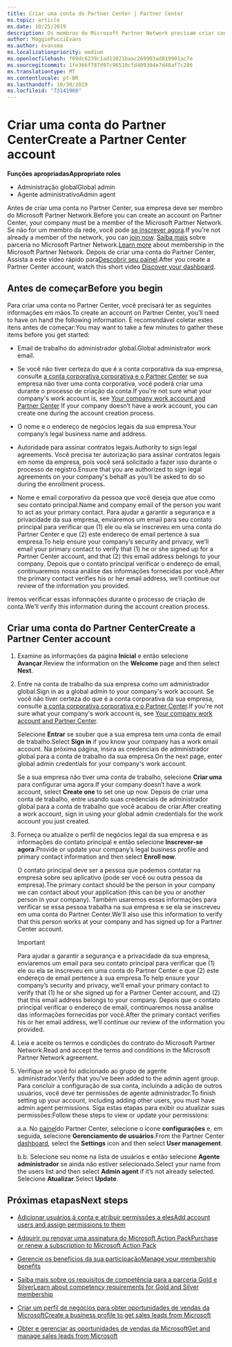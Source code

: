 ```yaml
---
title: Criar uma conta do Partner Center | Partner Center
ms.topic: article
ms.date: 10/25/2019
description: Os membros do Microsoft Partner Network precisam criar contas do Partner Center para gerenciar seus benefícios e competências de rede e criar um perfil de negócios.
author: MaggiePucciEvans
ms.author: evansma
ms.localizationpriority: medium
ms.openlocfilehash: f69dc6239c1ad11821baac269903ad819901ac7e
ms.sourcegitcommit: 1fe366f787d97c96510cfd409304e7d48af7c286
ms.translationtype: MT
ms.contentlocale: pt-BR
ms.lasthandoff: 10/30/2019
ms.locfileid: "73141960"
---
```

# <a name="create-a-partner-center-account"></a><span data-ttu-id="1f4b3-103">Criar uma conta do Partner Center</span><span class="sxs-lookup"><span data-stu-id="1f4b3-103">Create a Partner Center account</span></span>

<span data-ttu-id="1f4b3-104">**Funções apropriadas**</span><span class="sxs-lookup"><span data-stu-id="1f4b3-104">**Appropriate roles**</span></span>

- <span data-ttu-id="1f4b3-105">Administração global</span><span class="sxs-lookup"><span data-stu-id="1f4b3-105">Global admin</span></span>
- <span data-ttu-id="1f4b3-106">Agente administrativo</span><span class="sxs-lookup"><span data-stu-id="1f4b3-106">Admin agent</span></span>

<span data-ttu-id="1f4b3-107">Antes de criar uma conta no Partner Center, sua empresa deve ser membro do Microsoft Partner Network.</span><span class="sxs-lookup"><span data-stu-id="1f4b3-107">Before you can create an account on Partner Center, your company must be a member of the Microsoft Partner Network.</span></span> <span data-ttu-id="1f4b3-108">Se não for um membro da rede, você pode [se inscrever agora](https://partners.microsoft.com/PartnerProgram/simplifiedenrollment.aspx).</span><span class="sxs-lookup"><span data-stu-id="1f4b3-108">If you're not already a member of the network, you can [join now](https://partners.microsoft.com/PartnerProgram/simplifiedenrollment.aspx).</span></span>  <span data-ttu-id="1f4b3-109">[Saiba mais](https://partner.microsoft.com/membership) sobre parceria no Microsoft Partner Network.</span><span class="sxs-lookup"><span data-stu-id="1f4b3-109">[Learn more](https://partner.microsoft.com/membership) about membership in the Microsoft Partner Network.</span></span> <span data-ttu-id="1f4b3-110">Depois de criar uma conta do Partner Center, Assista a este vídeo rápido para[Descobrir seu painel](https://vimeo.com/290338211).</span><span class="sxs-lookup"><span data-stu-id="1f4b3-110">After you create a Partner Center account, watch this short video [Discover your dashboard](https://vimeo.com/290338211).</span></span>

## <a name="before-you-begin"></a><span data-ttu-id="1f4b3-111">Antes de começar</span><span class="sxs-lookup"><span data-stu-id="1f4b3-111">Before you begin</span></span>

<span data-ttu-id="1f4b3-112">Para criar uma conta no Partner Center, você precisará ter as seguintes informações em mãos.</span><span class="sxs-lookup"><span data-stu-id="1f4b3-112">To create an account on Partner Center, you’ll need to have on hand the following information.</span></span> <span data-ttu-id="1f4b3-113">É recomendável coletar estes itens antes de começar:</span><span class="sxs-lookup"><span data-stu-id="1f4b3-113">You may want to take a few minutes to gather these items before you get started:</span></span>

-   <span data-ttu-id="1f4b3-114">Email de trabalho do administrador global.</span><span class="sxs-lookup"><span data-stu-id="1f4b3-114">Global administrator work email.</span></span>

-   <span data-ttu-id="1f4b3-115">Se você não tiver certeza do que é a conta corporativa da sua empresa, consulte [a conta corporativa corporativa e o Partner Center](azure-active-directory-tenants-and-partner-center.md) se sua empresa não tiver uma conta corporativa, você poderá criar uma durante o processo de criação da conta.</span><span class="sxs-lookup"><span data-stu-id="1f4b3-115">If you're not sure what your company's work account is, see [Your company work account and Partner Center](azure-active-directory-tenants-and-partner-center.md) If your company doesn’t have a work account, you can create one during the account creation process.</span></span> 

-   <span data-ttu-id="1f4b3-116">O nome e o endereço de negócios legais da sua empresa.</span><span class="sxs-lookup"><span data-stu-id="1f4b3-116">Your company’s legal business name and address.</span></span>  

-   <span data-ttu-id="1f4b3-117">Autoridade para assinar contratos legais.</span><span class="sxs-lookup"><span data-stu-id="1f4b3-117">Authority to sign legal agreements.</span></span> <span data-ttu-id="1f4b3-118">Você precisa ter autorização para assinar contratos legais em nome da empresa, pois você será solicitado a fazer isso durante o processo de registro.</span><span class="sxs-lookup"><span data-stu-id="1f4b3-118">Ensure that you are authorized to sign legal agreements on your company's behalf as you’ll be asked to do so during the enrollment process.</span></span>

-   <span data-ttu-id="1f4b3-119">Nome e email corporativo da pessoa que você deseja que atue como seu contato principal.</span><span class="sxs-lookup"><span data-stu-id="1f4b3-119">Name and company email of the person you want to act as your primary contact.</span></span> <span data-ttu-id="1f4b3-120">Para ajudar a garantir a segurança e a privacidade da sua empresa, enviaremos um email para seu contato principal para verificar que (1) ele ou ela se inscreveu em uma conta do Partner Center e que (2) este endereço de email pertence à sua empresa.</span><span class="sxs-lookup"><span data-stu-id="1f4b3-120">To help ensure your company’s security and privacy, we’ll email your primary contact to verify that (1) he or she signed up for a Partner Center account, and that (2) this email address belongs to your company.</span></span> <span data-ttu-id="1f4b3-121">Depois que o contato principal verificar o endereço de email, continuaremos nossa análise das informações fornecidas por você.</span><span class="sxs-lookup"><span data-stu-id="1f4b3-121">After the primary contact verifies his or her email address, we’ll continue our review of the information you provided.</span></span>

<span data-ttu-id="1f4b3-122">Iremos verificar essas informações durante o processo de criação de conta.</span><span class="sxs-lookup"><span data-stu-id="1f4b3-122">We’ll verify this information during the account creation process.</span></span> 
 
## <a name="create-a-partner-center-account"></a><span data-ttu-id="1f4b3-123">Criar uma conta do Partner Center</span><span class="sxs-lookup"><span data-stu-id="1f4b3-123">Create a Partner Center account</span></span>

1.  <span data-ttu-id="1f4b3-124">Examine as informações da página **Inicial** e então selecione **Avançar**.</span><span class="sxs-lookup"><span data-stu-id="1f4b3-124">Review the information on the **Welcome** page and then select **Next**.</span></span>

2.  <span data-ttu-id="1f4b3-125">Entre na conta de trabalho da sua empresa como um administrador global.</span><span class="sxs-lookup"><span data-stu-id="1f4b3-125">Sign in as a global admin to your company's work account.</span></span> <span data-ttu-id="1f4b3-126">Se você não tiver certeza do que é a conta corporativa da sua empresa, consulte [a conta corporativa corporativa e o Partner Center](azure-active-directory-tenants-and-partner-center.md).</span><span class="sxs-lookup"><span data-stu-id="1f4b3-126">If you're not sure what your company's work account   is, see [Your company work account and Partner Center](azure-active-directory-tenants-and-partner-center.md).</span></span>

    <span data-ttu-id="1f4b3-127">Selecione **Entrar** se souber que a sua empresa tem uma conta de email de trabalho.</span><span class="sxs-lookup"><span data-stu-id="1f4b3-127">Select **Sign in** if you know your company has a work email account.</span></span> <span data-ttu-id="1f4b3-128">Na próxima página, insira as credenciais de administrador global para a conta de trabalho da sua empresa.</span><span class="sxs-lookup"><span data-stu-id="1f4b3-128">On the next page, enter global admin credentials for your company's work account.</span></span> 

    <span data-ttu-id="1f4b3-129">Se a sua empresa não tiver uma conta de trabalho, selecione **Criar uma** para configurar uma agora.</span><span class="sxs-lookup"><span data-stu-id="1f4b3-129">If your company doesn’t have a work account, select **Create one** to set one up now.</span></span> <span data-ttu-id="1f4b3-130">Depois de criar uma conta de trabalho, entre usando suas credenciais de administrador global para a conta de trabalho que você acabou de criar.</span><span class="sxs-lookup"><span data-stu-id="1f4b3-130">After creating a work account, sign in using your global admin credentials for the work account you just created.</span></span>

3.  <span data-ttu-id="1f4b3-131">Forneça ou atualize o perfil de negócios legal da sua empresa e as informações do contato principal e então selecione **Inscrever-se agora**.</span><span class="sxs-lookup"><span data-stu-id="1f4b3-131">Provide or update your company’s legal business profile and primary contact information and then select **Enroll now**.</span></span> 

    <span data-ttu-id="1f4b3-132">O contato principal deve ser a pessoa que podemos contatar na empresa sobre seu aplicativo (pode ser você ou outra pessoa da empresa).</span><span class="sxs-lookup"><span data-stu-id="1f4b3-132">The primary contact should be the person in your company we can contact about your application (this can be you or another person in your company).</span></span> <span data-ttu-id="1f4b3-133">Também usaremos essas informações para verificar se essa pessoa trabalha na sua empresa e se ela se inscreveu em uma conta do Partner Center.</span><span class="sxs-lookup"><span data-stu-id="1f4b3-133">We'll also use this information to verify that this person works at your company and has signed up for a Partner Center account.</span></span>

    > [!IMPORTANT]  
    > <span data-ttu-id="1f4b3-134">Para ajudar a garantir a segurança e a privacidade da sua empresa, enviaremos um email para seu contato principal para verificar que (1) ele ou ela se inscreveu em uma conta do Partner Center e que (2) este endereço de email pertence à sua empresa.</span><span class="sxs-lookup"><span data-stu-id="1f4b3-134">To help ensure your company’s security and privacy, we’ll email your primary contact to verify that (1) he or she signed up for a Partner Center account, and (2) that this email address belongs to your company.</span></span> <span data-ttu-id="1f4b3-135">Depois que o contato principal verificar o endereço de email, continuaremos nossa análise das informações fornecidas por você.</span><span class="sxs-lookup"><span data-stu-id="1f4b3-135">After the primary contact verifies his or her email address, we’ll continue our review of the information you provided.</span></span>

4.  <span data-ttu-id="1f4b3-136">Leia e aceite os termos e condições do contrato do Microsoft Partner Network.</span><span class="sxs-lookup"><span data-stu-id="1f4b3-136">Read and accept the terms and conditions in the Microsoft Partner Network agreement.</span></span> 

5.  <span data-ttu-id="1f4b3-137">Verifique se você foi adicionado ao grupo de agente administrador.</span><span class="sxs-lookup"><span data-stu-id="1f4b3-137">Verify that you’ve been added to the admin agent group.</span></span> <span data-ttu-id="1f4b3-138">Para concluir a configuração de sua conta, incluindo a adição de outros usuários, você deve ter permissões de agente administrador.</span><span class="sxs-lookup"><span data-stu-id="1f4b3-138">To finish setting up your account, including adding other users, you must have admin agent permissions.</span></span> <span data-ttu-id="1f4b3-139">Siga estas etapas para exibir ou atualizar suas permissões:</span><span class="sxs-lookup"><span data-stu-id="1f4b3-139">Follow these steps to view or update your permissions:</span></span>

    <span data-ttu-id="1f4b3-140">a.</span><span class="sxs-lookup"><span data-stu-id="1f4b3-140">a.</span></span> <span data-ttu-id="1f4b3-141">No [painel](https://partner.microsoft.com/dashboard/home**)do Partner Center, selecione o ícone **configurações** e, em seguida, selecione **Gerenciamento de usuários**.</span><span class="sxs-lookup"><span data-stu-id="1f4b3-141">From the Partner Center [dashboard](https://partner.microsoft.com/dashboard/home**), select the **Settings** icon and then select **User management**.</span></span>  

    <span data-ttu-id="1f4b3-142">b.</span><span class="sxs-lookup"><span data-stu-id="1f4b3-142">b.</span></span> <span data-ttu-id="1f4b3-143">Selecione seu nome na lista de usuários e então selecione **Agente administrador** se ainda não estiver selecionado.</span><span class="sxs-lookup"><span data-stu-id="1f4b3-143">Select your name from the users list and then select **Admin agent** if it’s not already selected.</span></span> <span data-ttu-id="1f4b3-144">Selecione **Atualizar**.</span><span class="sxs-lookup"><span data-stu-id="1f4b3-144">Select **Update**.</span></span>  

## <a name="next-steps"></a><span data-ttu-id="1f4b3-145">Próximas etapas</span><span class="sxs-lookup"><span data-stu-id="1f4b3-145">Next steps</span></span>

-   [<span data-ttu-id="1f4b3-146">Adicionar usuários à conta e atribuir permissões a eles</span><span class="sxs-lookup"><span data-stu-id="1f4b3-146">Add account users and assign permissions to them</span></span>](create-user-accounts-and-set-permissions.md)

-   [<span data-ttu-id="1f4b3-147">Adquirir ou renovar uma assinatura do Microsoft Action Pack</span><span class="sxs-lookup"><span data-stu-id="1f4b3-147">Purchase or renew a subscription to Microsoft Action Pack</span></span>](mpn-get-action-pack.md)

-   [<span data-ttu-id="1f4b3-148">Gerencie os benefícios da sua participação</span><span class="sxs-lookup"><span data-stu-id="1f4b3-148">Manage your membership benefits</span></span>](manage-your-partner-network-benefits.md)

-   [<span data-ttu-id="1f4b3-149">Saiba mais sobre os requisitos de competência para a parceria Gold e Silver</span><span class="sxs-lookup"><span data-stu-id="1f4b3-149">Learn about competency requirements for Gold and Silver membership</span></span>](https://partner.microsoft.com/membership/competencies)

-   [<span data-ttu-id="1f4b3-150">Criar um perfil de negócios para obter oportunidades de vendas da Microsoft</span><span class="sxs-lookup"><span data-stu-id="1f4b3-150">Create a business profile to get sales leads from Microsoft</span></span>](create-a-marketing-profile.md)

-   [<span data-ttu-id="1f4b3-151">Obter e gerenciar as oportunidades de vendas da Microsoft</span><span class="sxs-lookup"><span data-stu-id="1f4b3-151">Get and manage sales leads from Microsoft</span></span>](responding-to-referrals.md)